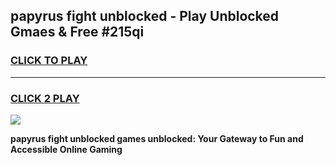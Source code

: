 
## papyrus fight unblocked - Play Unblocked Gmaes & Free #215qi
<h3>
<a href="https://news.freeplayer.one?title=papyrus_fight_unblocked&ref=27F">CLICK TO PLAY</a></h3>
<hr>

<h3>
<a href="https://news.freeplayer.one?title=papyrus_fight_unblocked&ref=27F">CLICK 2 PLAY</a>
  
</h3>

<a href="https://news.freeplayer.one?title=papyrus_fight_unblocked&ref=27F/"><img src="https://clearcache.store/games.png"></a>


**papyrus fight unblocked games unblocked: Your Gateway to Fun and Accessible Online Gaming**
